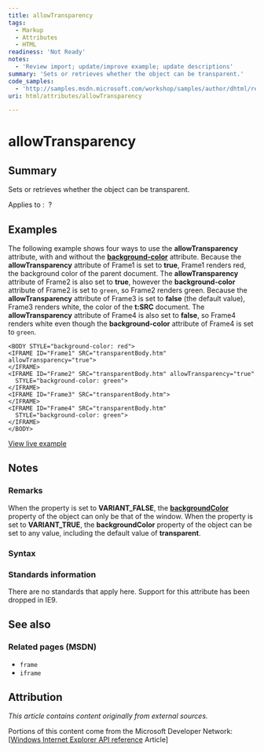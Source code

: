 ```yaml
---
title: allowTransparency
tags:
  - Markup
  - Attributes
  - HTML
readiness: 'Not Ready'
notes:
  - 'Review import; update/improve example; update descriptions'
summary: 'Sets or retrieves whether the object can be transparent.'
code_samples:
  - 'http://samples.msdn.microsoft.com/workshop/samples/author/dhtml/refs/allowTransparency.htm'
uri: html/attributes/allowTransparency

---
```

# allowTransparency

## Summary

Sets or retrieves whether the object can be transparent.

Applies to
:    ?

## Examples

The following example shows four ways to use the **allowTransparency** attribute, with and without the [**background-color**](/css/properties/background-color) attribute. Because the **allowTransparency** attribute of Frame1 is set to **true**, Frame1 renders red, the background color of the parent document. The **allowTransparency** attribute of Frame2 is also set to **true**, however the **background-color** attribute of Frame2 is set to `green`, so Frame2 renders green. Because the **allowTransparency** attribute of Frame3 is set to **false** (the default value), Frame3 renders white, the color of the **t:SRC** document. The **allowTransparency** attribute of Frame4 is also set to **false**, so Frame4 renders white even though the **background-color** attribute of Frame4 is set to `green`.

    <BODY STYLE="background-color: red">
    <IFRAME ID="Frame1" SRC="transparentBody.htm" allowTransparency="true">
    </IFRAME>
    <IFRAME ID="Frame2" SRC="transparentBody.htm" allowTransparency="true"
      STYLE="background-color: green">
    </IFRAME>
    <IFRAME ID="Frame3" SRC="transparentBody.htm">
    </IFRAME>
    <IFRAME ID="Frame4" SRC="transparentBody.htm"
      STYLE="background-color: green">
    </IFRAME>
    </BODY>

[View live example](http://samples.msdn.microsoft.com/workshop/samples/author/dhtml/refs/allowTransparency.htm)

## Notes

### Remarks

When the property is set to **VARIANT\_FALSE**, the [**backgroundColor**](/css/properties/background-color) property of the object can only be that of the window. When the property is set to **VARIANT\_TRUE**, the **backgroundColor** property of the object can be set to any value, including the default value of **transparent**.

### Syntax

### Standards information

There are no standards that apply here. Support for this attribute has been dropped in IE9.

## See also

### Related pages (MSDN)

-   `frame`
-   `iframe`

## Attribution

*This article contains content originally from external sources.*

Portions of this content come from the Microsoft Developer Network: [[Windows Internet Explorer API reference](http://msdn.microsoft.com/en-us/library/ie/hh828809%28v=vs.85%29.aspx) Article]

